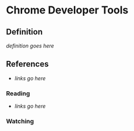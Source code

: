 # Chrome Developer Tools

## Definition

_definition goes here_

## References

- _links go here_

### Reading

- _links go here_

### Watching